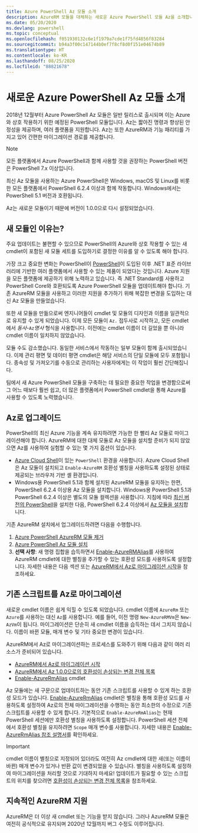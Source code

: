 ```yaml
---
title: Azure PowerShell Az 모듈 소개
description: AzureRM 모듈을 대체하는 새로운 Azure PowerShell 모듈 Az을 소개합니다.
ms.date: 05/20/2020
ms.devlang: powershell
ms.topic: conceptual
ms.openlocfilehash: f051930132c6e1f1979a7cde1f75fd4856f83284
ms.sourcegitcommit: b94a3f00c147144b0ef7f8cf8d0f151e04674b89
ms.translationtype: HT
ms.contentlocale: ko-KR
ms.lasthandoff: 08/25/2020
ms.locfileid: "88821678"
---
```

# <a name="introducing-the-new-azure-powershell-az-module"></a>새로운 Azure PowerShell Az 모듈 소개

2018년 12월부터 Azure PowerShell Az 모듈은 일반 릴리스로 출시되며 이는 Azure와 상호 작용하기 위한 예정된 PowerShell 모듈입니다. Az는 짧아진 명령과 향상된 안정성을 제공하며, 여러 플랫폼을 지원합니다. Az는 또한 AzureRM과 기능 패리티를 가지고 있어 간편한 마이그레이션 경로를 제공합니다.

> [!NOTE]
> 모든 플랫폼에서 Azure PowerShell과 함께 사용할 것을 권장하는 PowerShell 버전은 PowerShell 7.x 이상입니다.

최신 Az 모듈을 사용하는 Azure PowerShell은 Windows, macOS 및 Linux를 비롯한 모든 플랫폼에서 PowerShell 6.2.4 이상과 함께 작동합니다. Windows에서는 PowerShell 5.1 버전과 호환됩니다.

Az는 새로운 모듈이기 때문에 버전이 1.0.0으로 다시 설정되었습니다.

## <a name="why-a-new-module"></a>새 모듈인 이유는?

주요 업데이트는 불편할 수 있으므로 PowerShell의 Azure와 상호 작용할 수 있는 새 cmdlet이 포함된 새 모듈 세트를 도입하기로 결정한 이유를 알 수 있도록 해야 합니다.

가장 크고 중요한 변화는 PowerShell이 [PowerShell](/powershell/scripting/overview)이 도입된 이후 .NET 표준 라이브러리에 기반한 여러 플랫폼에서 사용할 수 있는 제품이 되었다는 것입니다.
Azure 지원을 모든 플랫폼에 제공하기 위해 노력하고 있습니다. 즉 .NET Standard를 사용하고 PowerShell Core와 호환되도록 Azure PowerShell 모듈을 업데이트해야 합니다. 기존 AzureRM 모듈을 사용하고 이러한 지원을 추가하기 위해 복잡한 변경을 도입하는 대신 Az 모듈을 만들었습니다.

또한 새 모듈을 만듦으로써 엔지니어들이 cmdlet 및 모듈의 디자인과 이름을 일관적으로 유지할 수 있게 되었습니다. 이제 모든 모듈이 `Az.` 접두사로 시작하고, 모든 cmdlet에서 _동사_-`Az`_명사_ 형식을 사용합니다. 이전에는 cmdlet 이름이 더 길었을 뿐 아니라 cmdlet 이름이 일치하지 않았습니다.

모듈 수도 감소했습니다. 동일한 서비스에서 작동하는 일부 모듈이 함께 출시되었습니다. 이제 관리 평면 및 데이터 평면 cmdlet은 해당 서비스의 단일 모듈에 모두 포함됩니다. 종속성 및 가져오기를 수동으로 관리하는 사용자에게는 이 작업이 훨씬 간단해집니다.

팀에서 새 Azure PowerShell 모듈을 구축하는 데 필요한 중요한 작업을 변경함으로써 그 어느 때보다 훨씬 쉽고, 더 많은 플랫폼에서 PowerShell cmdlet을 통해 Azure를 사용할 수 있도록 노력했습니다.

## <a name="upgrade-to-az"></a>Az로 업그레이드

PowerShell의 최신 Azure 기능을 계속 유지하려면 가능한 한 빨리 Az 모듈로 마이그레이션해야 합니다. AzureRM에 대한 대체 모듈로 Az 모듈을 설치할 준비가 되지 않았으면 Az를 사용하여 실험할 수 있는 몇 가지 옵션이 있습니다.

- [Azure Cloud Shell](https://docs.microsoft.com/azure/cloud-shell/overview)이 있는 `PowerShell` 환경을 사용합니다. Azure Cloud Shell은 Az 모듈이 설치되고 `Enable-AzureRM` 호환성 별칭을 사용하도록 설정된 상태로 제공되는 브라우저 기반 셸 환경입니다.
- Windows용 PowerShell 5.1과 함께 설치된 AzureRM 모듈을 유지하는 한편, PowerShell 6.2.4 이상용 Az 모듈을 설치합니다. Windows용 PowerShell 5.1과 PowerShell 6.2.4 이상은 별도의 모듈 컬렉션을 사용합니다. 지침에 따라 [최신 버전의 PowerShell](/powershell/scripting/install/installing-powershell)을 설치한 다음, PowerShell 6.2.4 이상에서 [Az 모듈을 설치](install-az-ps.md)합니다.

기존 AzureRM 설치에서 업그레이드하려면 다음을 수행합니다.

1. [Azure PowerShell AzureRM 모듈 제거](/powershell/azure/uninstall-az-ps#uninstall-the-azurerm-module)
2. [Azure PowerShell Az 모듈 설치](install-az-ps.md)
3. **선택 사항**: 새 명령 집합을 습득하면서 [Enable-AzureRMAlias](/powershell/module/az.accounts/enable-azurermalias)를 사용하여 AzureRM cmdlet에 대한 별칭을 추가할 수 있는 호환성 모드를 사용하도록 설정합니다. 자세한 내용은 다음 섹션 또는 [AzureRM에서 Az로 마이그레이션 시작](migrate-from-azurerm-to-az.md)을 참조하세요.

## <a name="migrate-existing-scripts-to-az"></a>기존 스크립트를 Az로 마이그레이션

새로운 cmdlet 이름은 쉽게 익힐 수 있도록 되었습니다. cmdlet 이름에 `AzureRm` 또는 `Azure`를 사용하는 대신 `Az`를 사용합니다. 예를 들어, 이전 명령 `New-AzureRMVm`은 `New-AzVm`이 됩니다.
마이그레이션은 단순히 새 cmdlet 이름을 습득하는 데서 그치지 않습니다. 이름이 바뀐 모듈, 매개 변수 및 기타 중요한 변경이 있습니다.

AzureRM에서 Az로 마이그레이션하는 프로세스를 도와주기 위해 다음과 같이 여러 리소스가 준비되어 있습니다.

- [AzureRM에서 Az로 마이그레이션 시작](migrate-from-azurerm-to-az.md)
- [AzureRM에서 Az 1.0.0으로의 호환성이 손상되는 변경 전체 목록](migrate-az-1.0.0.md)
- [Enable-AzureRmAlias](/powershell/module/az.accounts/enable-azurermalias) cmdlet

Az 모듈에는 새 구문으로 업데이트하는 동안 기존 스크립트를 사용할 수 있게 하는 호환성 모드가 있습니다. [Enable-AzureRmAlias](/powershell/module/az.accounts/enable-azurermalias) cmdlet은 별칭을 통해 호환성 모드를 사용하도록 설정하여 Az로의 전체 마이그레이션을 수행하는 동안 최소한의 수정으로 기존 스크립트를 사용할 수 있게 합니다. 기본적으로 `Enable-AzureRmAlias`는 현재 PowerShell 세션에만 호환성 별칭을 사용하도록 설정합니다. PowerShell 세션 전체에서 호환성 별칭을 유지하려면 `Scope` 매개 변수를 사용합니다. 자세한 내용은 [Enable-AzureRmAlias 참조 설명서](/powershell/module/az.accounts/enable-azurermalias)를 확인하세요.

> [!IMPORTANT]
> cmdlet 이름이 별칭으로 지정되어 있더라도 여전히 Az cmdlet에 대한 새(또는 이름이 바뀐) 매개 변수가 있거나 반환 값이 변경되었을 수 있습니다. 별칭을 사용하도록 설정하여 마이그레이션을 처리할 것으로 기대하지 마세요! 업데이트가 필요할 수 있는 스크립트의 위치를 찾으려면 [호환성이 손상되는 변경 전체 목록](migrate-az-1.0.0.md)을 참조하세요.

## <a name="continued-support-for-azurerm"></a>지속적인 AzureRM 지원

AzureRM은 더 이상 새 cmdlet 또는 기능을 받지 않습니다. 그러나 AzureRM 모듈은 여전히 공식적으로 유지되며 2020년 12월까지 버그 수정도 이루어집니다.
